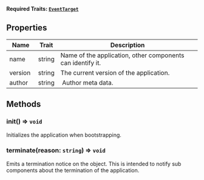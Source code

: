 **Required Traits: [`EventTarget`](https://github.com/TitanNanoDE/ApplicationFrame/wiki/Trait:-EventTarget)**

## Properties
| Name    | Trait  | Description                                               |
| ------- | ------ | --------------------------------------------------------- |
| name    | string | Name of the application, other components can identify it.|
| version | string | The current version of the application.                   |
| author  | string | Author meta data.                                         |

## Methods
### init() => `void`
Initializes the application when bootstrapping.

### terminate(reason: `string`) => `void`
Emits a termination notice on the object. 
This is intended to notify sub components about the termination of the application.